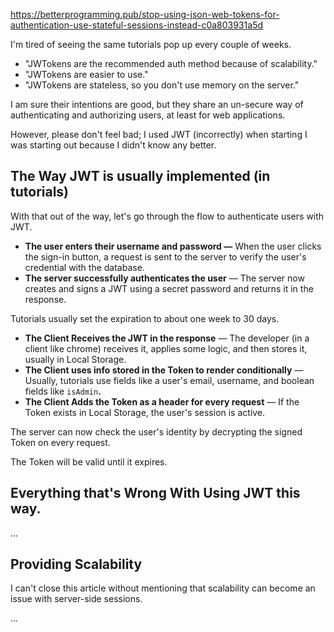 
https://betterprogramming.pub/stop-using-json-web-tokens-for-authentication-use-stateful-sessions-instead-c0a803931a5d

I'm tired of seeing the same tutorials pop up every couple of weeks.

- "JWTokens are the recommended auth method because of scalability."
- "JWTokens are easier to use."
- "JWTokens are stateless, so you don't use memory on the server."

I am sure their intentions are good, but they share an un-secure way of authenticating and authorizing users, at least for web applications.

However, please don't feel bad; I used JWT (incorrectly) when starting I was starting out because I didn't know any better.

## The Way JWT is usually implemented (in tutorials)

With that out of the way, let's go through the flow to authenticate users with JWT.

- **The user enters their username and password —** When the user clicks the sign-in button, a request is sent to the server to verify the user's credential with the database.
- **The server successfully authenticates the user** — The server now creates and signs a JWT using a secret password and returns it in the response.

Tutorials usually set the expiration to about one week to 30 days.

- **The Client Receives the JWT in the response** — The developer (in a client like chrome) receives it, applies some logic, and then stores it, usually in Local Storage.
- **The Client uses info stored in the Token to render conditionally** — Usually, tutorials use fields like a user's email, username, and boolean fields like `isAdmin`**.**
- **The Client Adds the Token as a header for every request** — If the Token exists in Local Storage, the user's session is active.

The server can now check the user's identity by decrypting the signed Token on every request.

The Token will be valid until it expires.

## Everything that's Wrong With Using JWT this way.

...

## Providing Scalability

I can't close this article without mentioning that scalability can become an issue with server-side sessions.

...
